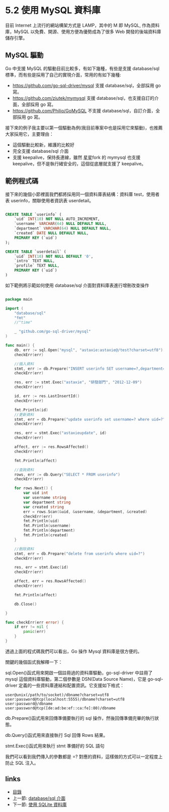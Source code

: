 # 5.2 使用 MySQL 資料庫
目前 Internet 上流行的網站構架方式是 LAMP，其中的 M 即 MySQL, 作為資料庫，MySQL 以免費、開源、使用方便為優勢成為了很多 Web 開發的後端資料庫儲存引擎。

## MySQL 驅動
Go 中支援 MySQL 的驅動目前比較多，有如下幾種，有些是支援 database/sql 標準，而有些是採用了自己的實現介面，常用的有如下幾種:

- https://github.com/go-sql-driver/mysql  支援 database/sql，全部採用 go 寫。
- https://github.com/ziutek/mymysql   支援 database/sql，也支援自訂的介面，全部採用 go 寫。
- https://github.com/Philio/GoMySQL 不支援 database/sql，自訂介面，全部採用 go 寫。

接下來的例子我主要以第一個驅動為例(我目前專案中也是採用它來驅動)，也推薦大家採用它，主要理由：

- 這個驅動比較新，維護的比較好
- 完全支援 database/sql 介面
- 支援 keepalive，保持長連線，雖然 [ 星星](http://www.mikespook.com)fork 的 mymysql 也支援 keepalive，但不是執行緒安全的，這個從底層就支援了 keepalive。

## 範例程式碼
接下來的幾個小節裡面我們都將採用同一個資料庫表結構：資料庫 test，使用者表 userinfo，關聯使用者資訊表 userdetail。
```sql

CREATE TABLE `userinfo` (
	`uid` INT(10) NOT NULL AUTO_INCREMENT,
	`username` VARCHAR(64) NULL DEFAULT NULL,
	`department` VARCHAR(64) NULL DEFAULT NULL,
	`created` DATE NULL DEFAULT NULL,
	PRIMARY KEY (`uid`)
);

CREATE TABLE `userdetail` (
	`uid` INT(10) NOT NULL DEFAULT '0',
	`intro` TEXT NULL,
	`profile` TEXT NULL,
	PRIMARY KEY (`uid`)
)
```
如下範例將示範如何使用 database/sql 介面對資料庫表進行增刪改查操作
```Go

package main

import (
	"database/sql"
	"fmt"
	//"time"

	_ "github.com/go-sql-driver/mysql"
)

func main() {
	db, err := sql.Open("mysql", "astaxie:astaxie@/test?charset=utf8")
	checkErr(err)

	//插入資料
	stmt, err := db.Prepare("INSERT userinfo SET username=?,department=?,created=?")
	checkErr(err)

	res, err := stmt.Exec("astaxie", "研發部門", "2012-12-09")
	checkErr(err)

	id, err := res.LastInsertId()
	checkErr(err)

	fmt.Println(id)
	//更新資料
	stmt, err = db.Prepare("update userinfo set username=? where uid=?")
	checkErr(err)

	res, err = stmt.Exec("astaxieupdate", id)
	checkErr(err)

	affect, err := res.RowsAffected()
	checkErr(err)

	fmt.Println(affect)

	//查詢資料
	rows, err := db.Query("SELECT * FROM userinfo")
	checkErr(err)

	for rows.Next() {
		var uid int
		var username string
		var department string
		var created string
		err = rows.Scan(&uid, &username, &department, &created)
		checkErr(err)
		fmt.Println(uid)
		fmt.Println(username)
		fmt.Println(department)
		fmt.Println(created)
	}

	//刪除資料
	stmt, err = db.Prepare("delete from userinfo where uid=?")
	checkErr(err)

	res, err = stmt.Exec(id)
	checkErr(err)

	affect, err = res.RowsAffected()
	checkErr(err)

	fmt.Println(affect)

	db.Close()

}

func checkErr(err error) {
	if err != nil {
		panic(err)
	}
}

```

透過上面的程式碼我們可以看出，Go 操作 Mysql 資料庫是很方便的。

關鍵的幾個函式我解釋一下：

sql.Open()函式用來開啟一個註冊過的資料庫驅動，go-sql-driver 中註冊了 mysql 這個資料庫驅動，第二個參數是 DSN(Data Source Name)，它是 go-sql-driver 定義的一些資料庫連結和配置資訊。它支援如下格式：

	user@unix(/path/to/socket)/dbname?charset=utf8
	user:password@tcp(localhost:5555)/dbname?charset=utf8
	user:password@/dbname
	user:password@tcp([de:ad:be:ef::ca:fe]:80)/dbname

db.Prepare()函式用來回傳準備要執行的 sql 操作，然後回傳準備完畢的執行狀態。

db.Query()函式用來直接執行 Sql 回傳 Rows 結果。

stmt.Exec()函式用來執行 stmt 準備好的 SQL 語句

我們可以看到我們傳入的參數都是 =? 對應的資料，這樣做的方式可以一定程度上防止 SQL 注入。



## links
   * [目錄](<preface.md>)
   * 上一節: [database/sql 介面](<05.1.md>)
   * 下一節: [使用 SQLite 資料庫](<05.3.md>)
